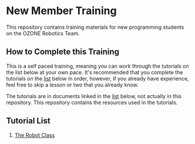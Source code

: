 # New Member Training
This repository contains training materials for new programming students on the OZONE Robotics Team.

## How to Complete this Training
This is a self paced training, meaning you can work through the tutorials on the list below at your own pace. It's recommended that you complete the tutorials on the [list](https://github.com/olentangyfrc/New-Member-Training/edit/test/README.md#tutorial-list) below in order, however, if you already have experience, feel free to skip a lesson or two that you already know.

The tutorials are in documents linked in the [list](https://github.com/olentangyfrc/New-Member-Training/edit/test/README.md#tutorial-list) below, not actually in this repository. This repository contains the resources used in the tutorials.

## Tutorial List
1. [The Robot Class](https://docs.google.com/document/d/1v7erM0mteAZZjO-BOrxYyaHZuWeG20AdYuosvo2PjBU/edit?usp=sharing)
